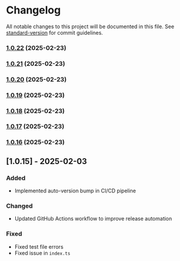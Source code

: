 # Changelog

All notable changes to this project will be documented in this file. See [standard-version](https://github.com/conventional-changelog/standard-version) for commit guidelines.

### [1.0.22](https://github.com/nassiry/base64plus/compare/v1.0.21...v1.0.22) (2025-02-23)

### [1.0.21](https://github.com/nassiry/base64plus/compare/v1.0.20...v1.0.21) (2025-02-23)

### [1.0.20](https://github.com/nassiry/base64plus/compare/v1.0.19...v1.0.20) (2025-02-23)

### [1.0.19](https://github.com/nassiry/base64plus/compare/v1.0.18...v1.0.19) (2025-02-23)

### [1.0.18](https://github.com/nassiry/base64plus/compare/v1.0.17...v1.0.18) (2025-02-23)

### [1.0.17](https://github.com/nassiry/base64plus/compare/v1.0.16...v1.0.17) (2025-02-23)

### [1.0.16](https://github.com/nassiry/base64plus/compare/v1.0.15...v1.0.16) (2025-02-23)

## [1.0.15] - 2025-02-03
### Added
- Implemented auto-version bump in CI/CD pipeline

### Changed
- Updated GitHub Actions workflow to improve release automation

### Fixed
- Fixed test file errors
- Fixed issue in `index.ts`
